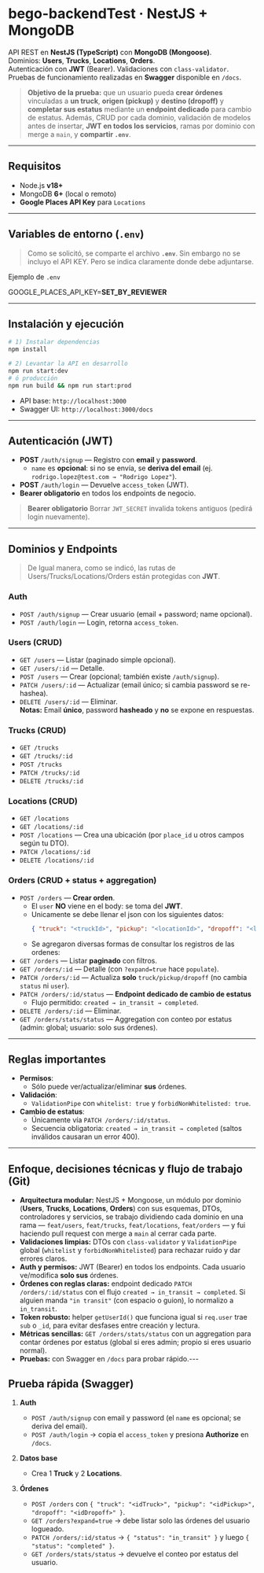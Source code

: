 # bego-backendTest · NestJS + MongoDB

API REST en **NestJS (TypeScript)** con **MongoDB (Mongoose)**.  
Dominios: **Users**, **Trucks**, **Locations**, **Orders**.  
Autenticación con **JWT** (Bearer). Validaciones con `class-validator`.  
Pruebas de funcionamiento realizadas en **Swagger** disponible en `/docs`.

> **Objetivo de la prueba:** que un usuario pueda **crear órdenes** vinculadas a **un truck**, **origen (pickup)** y **destino (dropoff)** y **completar sus estatus** mediante un **endpoint dedicado** para cambio de estatus. Además, CRUD por cada dominio, validación de modelos antes de insertar, **JWT en todos los servicios**, ramas por dominio con merge a `main`, y **compartir `.env`**.

---

## Requisitos

- Node.js **v18+**  
- MongoDB **6+** (local o remoto)  
- **Google Places API Key** para `Locations`

---

## Variables de entorno (`.env`)

> Como se solicitó, se comparte el archivo **`.env`**. Sin embargo no se incluyo el API KEY. Pero se indica claramente donde debe adjuntarse.


Ejemplo de `.env` 

GOOGLE_PLACES_API_KEY=__SET_BY_REVIEWER__

---

## Instalación y ejecución

```bash
# 1) Instalar dependencias
npm install

# 2) Levantar la API en desarrollo
npm run start:dev
# ó producción
npm run build && npm run start:prod
```

- API base: `http://localhost:3000`  
- Swagger UI: `http://localhost:3000/docs`

---

## Autenticación (JWT)

- **POST** `/auth/signup` — Registro con **email** y **password**.  
  - `name` es **opcional**: si no se envía, se **deriva del email** (ej. `rodrigo.lopez@test.com → "Rodrigo Lopez"`).
- **POST** `/auth/login` — Devuelve `access_token` (JWT).
- **Bearer obligatorio** en todos los endpoints de negocio.

> **Bearer obligatorio** Borrar `JWT_SECRET` invalida tokens antiguos (pedirá login nuevamente).

---

## Dominios y Endpoints

> De Igual manera, como se indicó, las rutas de Users/Trucks/Locations/Orders están protegidas con **JWT**.

### Auth
- `POST /auth/signup` — Crear usuario (email + password; name opcional).
- `POST /auth/login` — Login, retorna `access_token`.

### Users (CRUD)
- `GET /users` — Listar (paginado simple opcional).
- `GET /users/:id` — Detalle.
- `POST /users` — Crear (opcional; también existe `/auth/signup`).
- `PATCH /users/:id` — Actualizar (email único; si cambia password se re-hashea).
- `DELETE /users/:id` — Eliminar.  
**Notas:** Email **único**, password **hasheado** y **no** se expone en respuestas.

### Trucks (CRUD)
- `GET /trucks`
- `GET /trucks/:id`
- `POST /trucks`
- `PATCH /trucks/:id`
- `DELETE /trucks/:id`

### Locations (CRUD)
- `GET /locations`
- `GET /locations/:id`
- `POST /locations` — Crea una ubicación (por `place_id` u otros campos según tu DTO).
- `PATCH /locations/:id`
- `DELETE /locations/:id`  

### Orders (CRUD + status + aggregation)
- `POST /orders` — **Crear orden**.  
  - El `user` **NO** viene en el body: se toma del **JWT**.  
  - Unicamente se debe llenar el json con los siguientes datos:
    ```json
    { "truck": "<truckId>", "pickup": "<locationId>", "dropoff": "<locationId>" }
    ```
  - Se agregaron diversas formas de consultar los registros de las ordenes:
- `GET /orders` — Listar **paginado** con filtros.
- `GET /orders/:id` — Detalle (con `?expand=true` hace `populate`).
- `PATCH /orders/:id` — Actualiza **solo** `truck/pickup/dropoff` (no cambia `status` ni `user`).
- `PATCH /orders/:id/status` — **Endpoint dedicado de cambio de estatus**  
  - Flujo permitido: `created → in_transit → completed`.  
- `DELETE /orders/:id` — Eliminar.
- `GET /orders/stats/status` — Aggregation con conteo por estatus (admin: global; usuario: solo sus órdenes).

---

## Reglas importantes

- **Permisos**:  
  - Sólo puede ver/actualizar/eliminar **sus** órdenes.  
- **Validación**:  
  - `ValidationPipe` con `whitelist: true` y `forbidNonWhitelisted: true`.  
- **Cambio de estatus**:  
  - Únicamente vía `PATCH /orders/:id/status`.  
  - Secuencia obligatoria: `created → in_transit → completed` (saltos inválidos causaran un error 400).

---


## Enfoque, decisiones técnicas y flujo de trabajo (Git)

- **Arquitectura modular:** NestJS + Mongoose, un módulo por dominio (**Users**, **Trucks**, **Locations**, **Orders**) con sus esquemas, DTOs, controladores y servicios, se trabajo dividiendo cada dominio en una rama — `feat/users`, `feat/trucks`, `feat/locations`, `feat/orders` — y fui haciendo pull request con merge a `main` al cerrar cada parte.
- **Validaciones limpias:** DTOs con `class-validator` y `ValidationPipe` global (`whitelist` y `forbidNonWhitelisted`) para rechazar ruido y dar errores claros.
- **Auth y permisos:** JWT (Bearer) en todos los endpoints. Cada usuario ve/modifica **solo sus** órdenes.
- **Órdenes con reglas claras:** endpoint dedicado `PATCH /orders/:id/status` con el flujo `created → in_transit → completed`. Si alguien manda `"in transit"` (con espacio o guion), lo normalizo a `in_transit`.
- **Token robusto:** helper `getUserId()` que funciona igual si `req.user` trae `sub` o `_id`, para evitar desfases entre creación y lectura.
- **Métricas sencillas:** `GET /orders/stats/status` con un aggregation para contar órdenes por estatus (global si eres admin; propio si eres usuario normal).
- **Pruebas:** con Swagger en `/docs` para probar rápido.---


## Prueba rápida (Swagger)

1. **Auth**  
   - `POST /auth/signup` con email y password (el `name` es opcional; se deriva del email).  
   - `POST /auth/login` → copia el `access_token` y presiona **Authorize** en `/docs`.

2. **Datos base**  
   - Crea 1 **Truck** y 2 **Locations**.

3. **Órdenes**  
   - `POST /orders` con `{ "truck": "<idTruck>", "pickup": "<idPickup>", "dropoff": "<idDropoff>" }`.  
   - `GET /orders?expand=true` → debe listar solo las órdenes del usuario logueado.  
   - `PATCH /orders/:id/status` → `{ "status": "in_transit" }` y luego `{ "status": "completed" }`.  
   - `GET /orders/stats/status` → devuelve el conteo por estatus del usuario.
